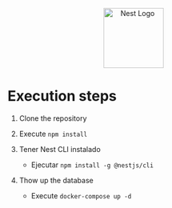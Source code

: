 <p align="center">
  <a href="http://nestjs.com/" target="blank"><img src="https://nestjs.com/img/logo-small.svg" width="120" alt="Nest Logo" /></a>
</p>

# Execution steps
1. Clone the repository
2. Execute ```npm install```
3. Tener Nest CLI instalado
    - Ejecutar ```npm install -g @nestjs/cli```

4. Thow up the database
    - Execute ```docker-compose up -d```